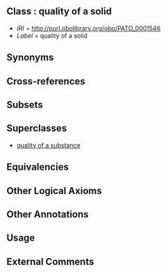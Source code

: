 
## Class : quality of a solid

 * *IRI* = http://purl.obolibrary.org/obo/PATO_0001546
 * *Label* = quality of a solid

## Synonyms


## Cross-references


## Subsets


## Superclasses

 * [quality of a substance](../../PATO/98/PATO_0002198.md)

## Equivalencies


## Other Logical Axioms


## Other Annotations


## Usage


## External Comments


